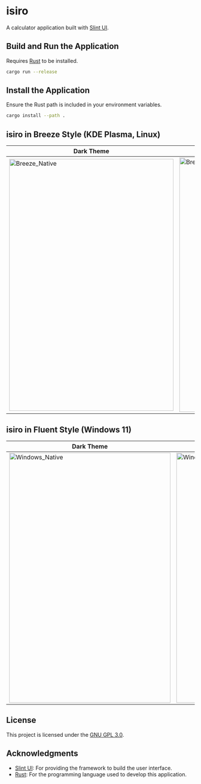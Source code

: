 # isiro
A calculator application built with [Slint UI](https://slint.dev/).

## Build and Run the Application
Requires [Rust](https://www.rust-lang.org/) to be installed.

```bash
cargo run --release
```

## Install the Application
Ensure the Rust path is included in your environment variables.

```bash
cargo install --path .
```

## isiro in Breeze Style (KDE Plasma, Linux)

| Dark Theme | Light Theme |
|------------|-------------|
| <img width="439" height="674" alt="Breeze_Native" src="https://github.com/user-attachments/assets/a8fff5c0-1f36-4f2c-8c77-1e66243a2c52" /> | <img width="446" height="681" alt="Breeze_Native_Light" src="https://github.com/user-attachments/assets/7d1fcc96-384f-4afc-a345-98df6c411609" /> |






## isiro in Fluent Style (Windows 11)

| Dark Theme | Light Theme |
|------------|-------------|
| <img width="431" height="669" alt="Windows_Native" src="https://github.com/user-attachments/assets/978d1f37-94b1-431b-93fc-ffbc972c8d60" /> | <img width="435" height="669" alt="Windows_Native_Light" src="https://github.com/user-attachments/assets/9efaebe7-a721-46d2-8975-60f91b0edfc4" />|





## License
This project is licensed under the [GNU GPL 3.0](LICENSE).

## Acknowledgments
- [Slint UI](https://slint.dev/): For providing the framework to build the user interface.
- [Rust](https://www.rust-lang.org/): For the programming language used to develop this application.
